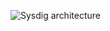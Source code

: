 ![Sysdig architecture](https://github.com/katacoda-scenarios/sysdig-scenarios/raw/master/sysdig-container-visibility/assets/sysdig_diagram.png)
